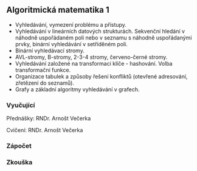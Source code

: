 ## Algoritmická matematika 1
- Vyhledávání, vymezení problému a přístupy.
- Vyhledávání v lineárních datových strukturách. Sekvenční hledání v náhodně uspořádaném poli nebo v seznamu s náhodně uspořádanými prvky, binární vyhledávání v setříděném poli.
- Binární vyhledávací stromy.
- AVL-stromy, B-stromy, 2-3-4 stromy, červeno-černé stromy.
- Vyhledávání založené na transformaci klíče - hashování. Volba transformační funkce.
- Organizace tabulek a způsoby řešení konfliktů (otevřené adresování, zřetězení do seznamů).
- Grafy a základní algoritmy vyhledávání v grafech.

### Vyučující
Přednášky: RNDr. Arnošt Večerka

Cvičení: RNDr. Arnošt Večerka

### Zápočet

### Zkouška
